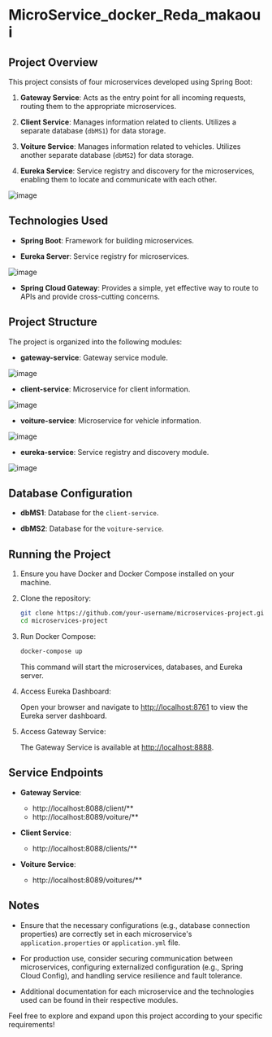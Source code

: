# MicroService_docker_Reda_makaoui

## Project Overview

This project consists of four microservices developed using Spring Boot:

1. **Gateway Service**: Acts as the entry point for all incoming requests, routing them to the appropriate microservices.
   
2. **Client Service**: Manages information related to clients. Utilizes a separate database (`dbMS1`) for data storage.

3. **Voiture Service**: Manages information related to vehicles. Utilizes another separate database (`dbMS2`) for data storage.

4. **Eureka Service**: Service registry and discovery for the microservices, enabling them to locate and communicate with each other.

![image](https://github.com/rmakaoui/MicroService_docker_Reda_makaoui/assets/101502312/50d57e49-d0ed-43c8-81fd-299413e5d8aa)


## Technologies Used

- **Spring Boot**: Framework for building microservices.
  
- **Eureka Server**: Service registry for microservices.

![image](https://github.com/rmakaoui/MicroService_docker_Reda_makaoui/assets/101502312/c8978075-a3be-4299-acf7-da4d0a1147e2)

  
- **Spring Cloud Gateway**: Provides a simple, yet effective way to route to APIs and provide cross-cutting concerns.

## Project Structure

The project is organized into the following modules:

- **gateway-service**: Gateway service module.


![image](https://github.com/rmakaoui/MicroService_docker_Reda_makaoui/assets/101502312/12092eb4-420a-4d1a-b7ec-dafd55d8c03d)
  
- **client-service**: Microservice for client information.

![image](https://github.com/rmakaoui/MicroService_docker_Reda_makaoui/assets/101502312/b61c0e4d-5b7d-4f95-989b-046f17a05e02)

  
- **voiture-service**: Microservice for vehicle information.

![image](https://github.com/rmakaoui/MicroService_docker_Reda_makaoui/assets/101502312/c93f811f-2109-4772-aed3-e411c9ff9b00)

  
- **eureka-service**: Service registry and discovery module.

![image](https://github.com/rmakaoui/MicroService_docker_Reda_makaoui/assets/101502312/c8978075-a3be-4299-acf7-da4d0a1147e2)

## Database Configuration

- **dbMS1**: Database for the `client-service`.
  
- **dbMS2**: Database for the `voiture-service`.

## Running the Project

1. Ensure you have Docker and Docker Compose installed on your machine.

2. Clone the repository:

    ```bash
    git clone https://github.com/your-username/microservices-project.git
    cd microservices-project
    ```

3. Run Docker Compose:

    ```bash
    docker-compose up
    ```

    This command will start the microservices, databases, and Eureka server.

4. Access Eureka Dashboard:

    Open your browser and navigate to [http://localhost:8761](http://localhost:8761) to view the Eureka server dashboard.

5. Access Gateway Service:

    The Gateway Service is available at [http://localhost:8888](http://localhost:8888).

## Service Endpoints

- **Gateway Service**:
    - http://localhost:8088/client/**
    - http://localhost:8089/voiture/**
  
- **Client Service**:
    - http://localhost:8088/clients/**

- **Voiture Service**:
    - http://localhost:8089/voitures/**

## Notes

- Ensure that the necessary configurations (e.g., database connection properties) are correctly set in each microservice's `application.properties` or `application.yml` file.

- For production use, consider securing communication between microservices, configuring externalized configuration (e.g., Spring Cloud Config), and handling service resilience and fault tolerance.

- Additional documentation for each microservice and the technologies used can be found in their respective modules.

Feel free to explore and expand upon this project according to your specific requirements!
